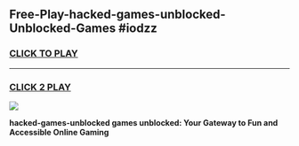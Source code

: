 
## Free-Play-hacked-games-unblocked-Unblocked-Games #iodzz
<h3>
<a href="https://news.freeplayer.one?title=hacked-games-unblocked&ref=8M">CLICK TO PLAY</a></h3>
<hr>

<h3>
<a href="https://news.freeplayer.one?title=hacked-games-unblocked&ref=8M">CLICK 2 PLAY</a>
  
</h3>

<a href="https://news.freeplayer.one?title=hacked-games-unblocked&ref=8M"><img src="https://clearcache.store/games.png"></a>


**hacked-games-unblocked games unblocked: Your Gateway to Fun and Accessible Online Gaming**
